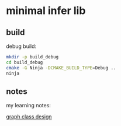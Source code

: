 # minimal infer lib

## build

debug build:

```bash
mkdir -p build_debug
cd build_debug
cmake -G Ninja -DCMAKE_BUILD_TYPE=Debug ..
ninja
```

## notes

my learning notes:

[graph class design](./docs/graph.md)
